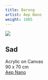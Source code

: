 ```yaml
---
title: Barong
artist: Aep Nano
weight: 1005
---
```


![](/aep-nano-barong.jpg)

## Sad  
Acrylic on Canvas  
90 x 70 cm  
[Aep Nano](/artist/aep-nano/)
